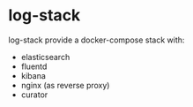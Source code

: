 # log-stack
log-stack provide a docker-compose stack with:
- elasticsearch
- fluentd
- kibana
- nginx (as reverse proxy)
- curator
